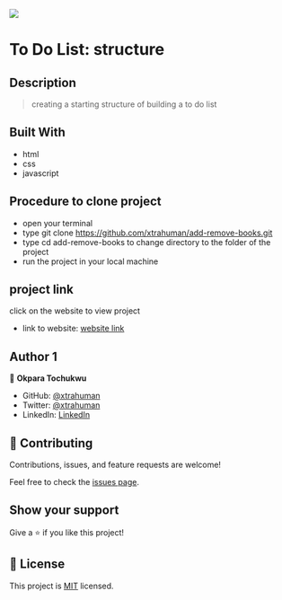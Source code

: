 ![](https://img.shields.io/badge/Microverse-blueviolet)

# To Do List: structure

## Description
> creating a starting structure of building a to do list


## Built With

- html
- css
- javascript

## Procedure to clone project
- open your terminal
- type git clone https://github.com/xtrahuman/add-remove-books.git
- type cd add-remove-books to change directory to the folder of the project
- run the project in your local machine

## project link
click on the website to view project

- link to website: [website link](https://xtrahuman.github.io/add-remove-books/)

## Author 1

👤 **Okpara Tochukwu**

- GitHub: [@xtrahuman](https://github.com/xtrahuman)
- Twitter: [@xtrahuman](https://twitter.com/xtrahuman)
- LinkedIn: [LinkedIn](https://linkedin.com/in/tochukwu-okpara-449528197)


## 🤝 Contributing

Contributions, issues, and feature requests are welcome!

Feel free to check the [issues page](../../issues/).

## Show your support

Give a ⭐️ if you like this project!


## 📝 License

This project is [MIT](./MIT.md) licensed.

